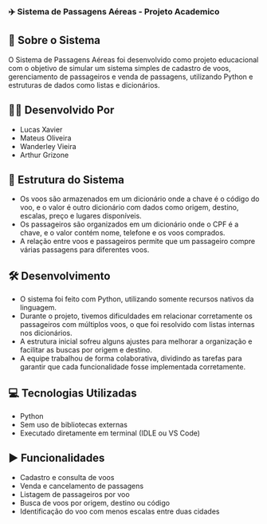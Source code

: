 ### ✈️ Sistema de Passagens Aéreas - Projeto Academico

## 📌 Sobre o Sistema
O Sistema de Passagens Aéreas foi desenvolvido como projeto educacional com o objetivo
de simular um sistema simples de cadastro de voos, gerenciamento de passageiros e
venda de passagens, utilizando Python e estruturas de dados como listas e dicionários.

## 👨‍💻 Desenvolvido Por
 - Lucas Xavier
 - Mateus Oliveira
 - Wanderley Vieira
 - Arthur Grizone

## 🧱 Estrutura do Sistema
 - Os voos são armazenados em um dicionário onde a chave é o código do voo, e o valor
é outro dicionário com dados como origem, destino, escalas, preço e lugares disponíveis.
 - Os passageiros são organizados em um dicionário onde o CPF é a chave, e o valor
contém nome, telefone e os voos comprados.
 - A relação entre voos e passageiros permite que um passageiro compre várias passagens
para diferentes voos.

## 🛠️ Desenvolvimento
 - O sistema foi feito com Python, utilizando somente recursos nativos da linguagem.
 - Durante o projeto, tivemos dificuldades em relacionar corretamente os passageiros com
múltiplos voos, o que foi resolvido com listas internas nos dicionários.
 - A estrutura inicial sofreu alguns ajustes para melhorar a organização e facilitar as
buscas por origem e destino.
 - A equipe trabalhou de forma colaborativa, dividindo as tarefas para garantir que cada
funcionalidade fosse implementada corretamente.

## 💻 Tecnologias Utilizadas
 - Python 
 - Sem uso de bibliotecas externas
 - Executado diretamente em terminal (IDLE ou VS Code)

## ▶️ Funcionalidades
 - Cadastro e consulta de voos
 - Venda e cancelamento de passagens
 - Listagem de passageiros por voo
 - Busca de voos por origem, destino ou código 
 - Identificação do voo com menos escalas entre duas cidades